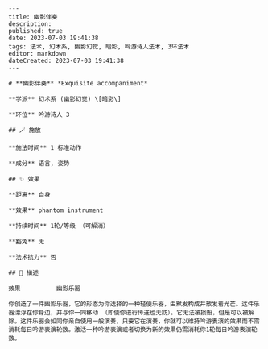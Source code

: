 
    ---
    title: 幽影伴奏
    description: 
    published: true
    date: 2023-07-03 19:41:38
    tags: 法术, 幻术系, 幽影幻觉, 暗影, 吟游诗人法术, 3环法术
    editor: markdown
    dateCreated: 2023-07-03 19:41:38
    ---

    # **幽影伴奏** *Exquisite accompaniment*

    **学派** 幻术系 (幽影幻觉) \[暗影\] 

    **环位** 吟游诗人 3

    ## 🪄 施放

    **施法时间** 1 标准动作

    **成分** 语言, 姿势

    ## ✨ 效果  

    **距离** 自身 

    **效果** phantom instrument 

    **持续时间** 1轮/等级 （可解消） 

    **豁免** 无

    **法术抗力** 否

    ## 📖 描述

    效果          幽影乐器

    你创造了一件幽影乐器，它的形态为你选择的一种轻便乐器，由默发构成并散发着光芒。这件乐器漂浮在你身边，并与你一同移动 （即使你进行传送也无妨）。它无法被损毁，但是可以被解除。这件乐器会如同你亲自使用一般演奏，只要它在演奏，你就可以维持吟游表演的效果而不需消耗每日吟游表演轮数。激活一种吟游表演或者切换为新的效果仍需消耗你1轮每日吟游表演轮数。
    